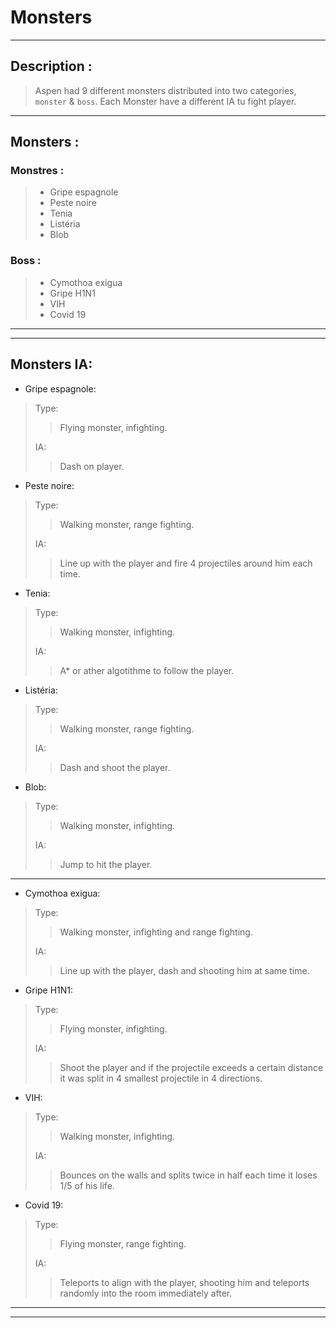 # Monsters

---
## Description :
> Aspen had 9 different monsters distributed into two categories, `monster` & `boss`.
> Each Monster have a different IA tu fight player.
---
## Monsters :
### Monstres :
>    * Gripe espagnole   
>    * Peste noire
>    * Tenia
>    * Listéria
>    * Blob

### Boss :
>    * Cymothoa exigua
>    * Gripe H1N1
>    * VIH
>    * Covid 19

---
---
## Monsters IA:
* Gripe espagnole:
> Type:
>> Flying monster, infighting.
>
> IA:
>> Dash on player.

* Peste noire:
> Type:
>> Walking monster, range fighting.
>
> IA:
>> Line up with the player and fire 4 projectiles around him each time.

* Tenia:
> Type: 
>> Walking monster, infighting.
>
> IA:
>> A* or ather algotithme to follow the player.

* Listéria:
> Type:
>> Walking monster, range fighting.
>
> IA:
>> Dash and shoot the player.

* Blob:
>Type:
>> Walking monster, infighting.
>
> IA:
>> Jump to hit the player.
---
* Cymothoa exigua:
> Type:
>> Walking monster, infighting and range fighting.
>
> IA:
>> Line up with the player, dash and shooting him at same time.

* Gripe H1N1:
> Type:
>> Flying monster, infighting.
>
> IA:
>> Shoot the player and if the projectile exceeds a certain distance it was split in 4 smallest projectile in 4 directions.

* VIH:
> Type:
>> Walking monster, infighting.
>
> IA:
>> Bounces on the walls and splits twice in half each time it loses 1/5 of his life.

* Covid 19:
> Type:
>> Flying monster, range fighting.
>
> IA:
>> Teleports to align with the player, shooting him and teleports randomly into the room immediately after.

---
---